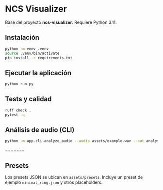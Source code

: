 # NCS Visualizer

Base del proyecto **ncs-visualizer**. Requiere Python 3.11.

## Instalación

```bash
python -m venv .venv
source .venv/bin/activate
pip install -r requirements.txt
```

## Ejecutar la aplicación

```bash
python run.py
```

## Tests y calidad

```bash
ruff check .
pytest -q
```
## Análisis de audio (CLI)

```bash
python -m app.cli.analyze_audio --audio assets/example.wav --out analysis.json
```

=======
## Presets

Los presets JSON se ubican en `assets/presets`. Incluye un preset de ejemplo
`minimal_ring.json` y otros placeholders.
